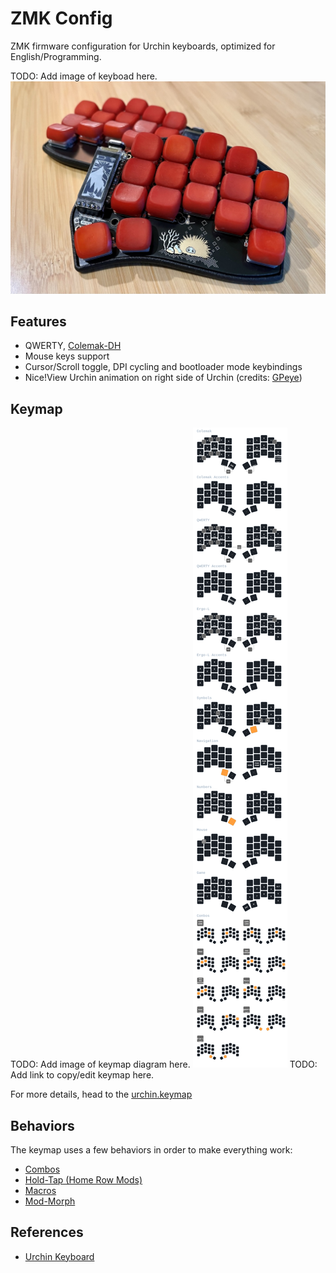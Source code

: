 # ZMK Config

ZMK firmware configuration for Urchin keyboards, optimized for
English/Programming.

TODO: Add image of keyboad here.
![My Urchin 34 keys keyboard](images/urchin.jpg)


## Features

- QWERTY, [Colemak-DH](https://colemakmods.github.io/mod-dh/)
- Mouse keys support
- Cursor/Scroll toggle, DPI cycling and bootloader mode keybindings
- Nice!View Urchin animation on right side of Urchin (credits: [GPeye](https://github.com/gpeye/urchin-peripheral-animation))

## Keymap

TODO: Add image of keymap diagram here.
![Keymap drawing of all layers and combos](images/keymaps/urchin_keymap.svg)
TODO: Add link to copy/edit keymap here.


For more details, head to the [urchin.keymap](config/urchin.keymap)

## Behaviors

The keymap uses a few behaviors in order to make everything work:

- [Combos](behaviors/combos.dtsi)
- [Hold-Tap (Home Row Mods)](behaviors/hold-tap.dtsi)
- [Macros](behaviors/macros.dtsi)
- [Mod-Morph](behaviors/mod-morph.dtsi)


## References

- [Urchin Keyboard](https://github.com/duckyb/urchin)

